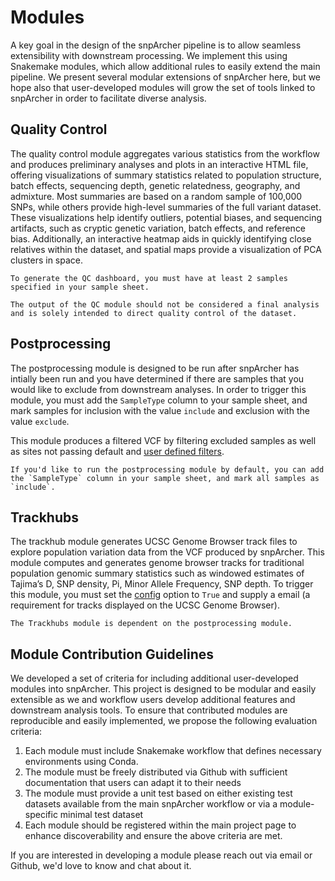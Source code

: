# Modules
A key goal in the design of the snpArcher pipeline is to allow seamless extensibility with downstream processing. We implement this using Snakemake modules, which allow additional rules to easily extend the main pipeline. We present several modular extensions of snpArcher here, but we hope also that user-developed modules will grow the set of tools linked to snpArcher in order to facilitate diverse analysis.
## Quality Control
The quality control module aggregates various statistics from the workflow and produces preliminary analyses and plots in an interactive HTML file, offering visualizations of summary statistics related to population structure, batch effects, sequencing depth, genetic relatedness, geography, and admixture. Most summaries are based on a random sample of 100,000 SNPs, while others provide high-level summaries of the full variant dataset. These visualizations help identify outliers, potential biases, and sequencing artifacts, such as cryptic genetic variation, batch effects, and reference bias. Additionally, an interactive heatmap aids in quickly identifying close relatives within the dataset, and spatial maps provide a visualization of PCA clusters in space.
```{note}
To generate the QC dashboard, you must have at least 2 samples specified in your sample sheet.
```
```{note}
The output of the QC module should not be considered a final analysis and is solely intended to direct quality control of the dataset.
```
## Postprocessing
The postprocessing module is designed to be run after snpArcher has intially been run and you have determined if there are samples that you would like to exclude from downstream analyses. In order to trigger this module, you must add the `SampleType` column to your sample sheet, and mark samples for inclusion with the value `include` and exclusion with the value `exclude`. 

This module produces a filtered VCF by filtering excluded samples as well as sites not passing default and [user defined filters](./setup.md#postprocessing-module-options).

```{hint}
If you'd like to run the postprocessing module by default, you can add the `SampleType` column in your sample sheet, and mark all samples as `include`.
```
## Trackhubs
The trackhub module generates UCSC Genome Browser track files to explore population variation data from the VCF produced by snpArcher. This module computes and generates genome browser tracks for traditional population genomic summary statistics such as windowed estimates of Tajima’s D, SNP density, Pi, Minor Allele Frequency, SNP depth. To trigger this module, you must set the [config](./setup.md#core-configuration) option to `True` and supply a email (a requirement for tracks displayed on the UCSC Genome Browser).

```{warning}
The Trackhubs module is dependent on the postprocessing module.
```

## Module Contribution Guidelines
We developed a set of criteria for including additional user-developed modules into snpArcher. This project is designed to be modular and easily extensible as we and workflow users develop additional features and downstream analysis tools. To ensure that contributed modules are reproducible and easily implemented, we propose the following evaluation criteria:

1. Each module must include Snakemake workflow that defines necessary environments using Conda. 
2. The module must be freely distributed via Github with sufficient documentation that users can adapt it to their needs
3. The module must provide a unit test based on either existing test datasets available from the main snpArcher workflow or via a module-specific minimal test dataset
4. Each module should be registered within the main project page to enhance discoverability and ensure the above criteria are met.

If you are interested in developing a module please reach out via email or Github, we'd love to know and chat about it. 
